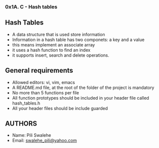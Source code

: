### 0x1A. C - Hash tables

## Hash Tables

- A data structure that is used store information
- Information in a hash table has two componets: a key and a value
- this means implement an associate array
- it uses a hash function to find an index
- it supports insert, search and delete operations.

## General requirements
- Allowed editors: vi, vim, emacs
- A README.md file, at the root of the folder of the project is mandatory
- No more than 5 functions per file
- All function prototypes should be included in your header file called hash_tables.h
- All your header files should be include guarded

## AUTHORS
- Name: Pili Swalehe
- Email: swalehe_pili@yahoo.com
